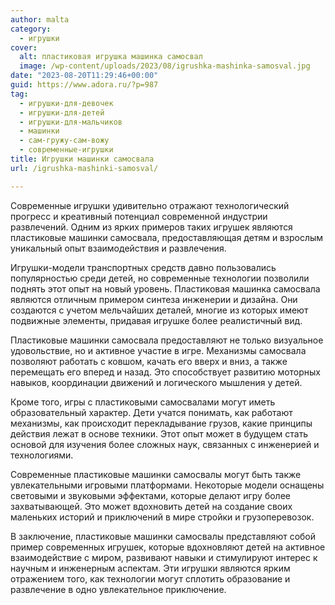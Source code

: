 ```yaml
---
author: malta
category:
  - игрушки
cover:
  alt: пластиковая игрушка машинка самосвал
  image: /wp-content/uploads/2023/08/igrushka-mashinka-samosval.jpg
date: "2023-08-20T11:29:46+00:00"
guid: https://www.adora.ru/?p=987
tag:
  - игрушки-для-девочек
  - игрушки-для-детей
  - игрушки-для-мальчиков
  - машинки
  - сам-гружу-сам-вожу
  - современные-игрушки
title: Игрушки машинки самосвала
url: /igrushka-mashinki-samosval/

---
```

Современные игрушки удивительно отражают технологический прогресс и креативный потенциал современной индустрии развлечений. Одним из ярких примеров таких игрушек являются пластиковые машинки самосвала, предоставляющая детям и взрослым уникальный опыт взаимодействия и развлечения.

Игрушки-модели транспортных средств давно пользовались популярностью среди детей, но современные технологии позволили поднять этот опыт на новый уровень. Пластиковая машинка самосвала являются отличным примером синтеза инженерии и дизайна. Они создаются с учетом мельчайших деталей, многие из которых имеют подвижные элементы, придавая игрушке более реалистичный вид.

Пластиковые машинки самосвала предоставляют не только визуальное удовольствие, но и активное участие в игре. Механизмы самосвала позволяют работать с ковшом, качать его вверх и вниз, а также перемещать его вперед и назад. Это способствует развитию моторных навыков, координации движений и логического мышления у детей.

Кроме того, игры с пластиковыми самосвалами могут иметь образовательный характер. Дети учатся понимать, как работают механизмы, как происходит перекладывание грузов, какие принципы действия лежат в основе техники. Этот опыт может в будущем стать основой для изучения более сложных наук, связанных с инженерией и технологиями.

Современные пластиковые машинки самосвалы могут быть также увлекательными игровыми платформами. Некоторые модели оснащены световыми и звуковыми эффектами, которые делают игру более захватывающей. Это может вдохновить детей на создание своих маленьких историй и приключений в мире стройки и грузоперевозок.

В заключение, пластиковые машинки самосвалы представляют собой пример современных игрушек, которые вдохновляют детей на активное взаимодействие с миром, развивают навыки и стимулируют интерес к научным и инженерным аспектам. Эти игрушки являются ярким отражением того, как технологии могут сплотить образование и развлечение в одно увлекательное приключение.

